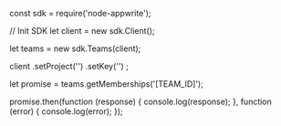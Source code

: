 const sdk = require('node-appwrite');

// Init SDK
let client = new sdk.Client();

let teams = new sdk.Teams(client);

client
    .setProject('')
    .setKey('')
;

let promise = teams.getMemberships('[TEAM_ID]');

promise.then(function (response) {
    console.log(response);
}, function (error) {
    console.log(error);
});
